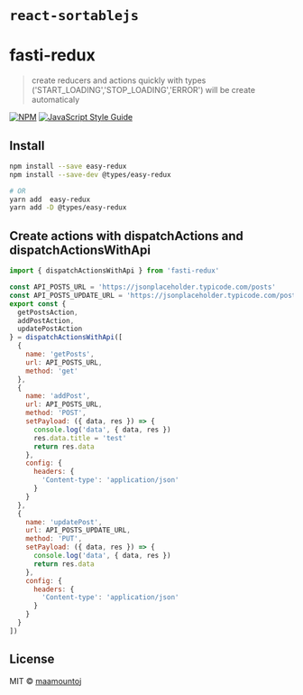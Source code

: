 # `react-sortablejs`

# fasti-redux

> create reducers and actions quickly with types ('START_LOADING','STOP_LOADING','ERROR') will be create automaticaly

[![NPM](https://img.shields.io/npm/v/fasti-redux.svg)](https://www.npmjs.com/package/fasti-redux) [![JavaScript Style Guide](https://img.shields.io/badge/code_style-standard-brightgreen.svg)](https://standardjs.com)

## Install

```bash
npm install --save easy-redux
npm install --save-dev @types/easy-redux

# OR
yarn add  easy-redux
yarn add -D @types/easy-redux
```

## Create actions with dispatchActions and dispatchActionsWithApi

```jsx
import { dispatchActionsWithApi } from 'fasti-redux'

const API_POSTS_URL = 'https://jsonplaceholder.typicode.com/posts'
const API_POSTS_UPDATE_URL = 'https://jsonplaceholder.typicode.com/posts/[id]'
export const {
  getPostsAction,
  addPostAction,
  updatePostAction
} = dispatchActionsWithApi([
  {
    name: 'getPosts',
    url: API_POSTS_URL,
    method: 'get'
  },
  {
    name: 'addPost',
    url: API_POSTS_URL,
    method: 'POST',
    setPayload: ({ data, res }) => {
      console.log('data', { data, res })
      res.data.title = 'test'
      return res.data
    },
    config: {
      headers: {
        'Content-type': 'application/json'
      }
    }
  },
  {
    name: 'updatePost',
    url: API_POSTS_UPDATE_URL,
    method: 'PUT',
    setPayload: ({ data, res }) => {
      console.log('data', { data, res })
      return res.data
    },
    config: {
      headers: {
        'Content-type': 'application/json'
      }
    }
  }
])
```

## License

MIT © [maamountoj](https://github.com/maamountoj)
